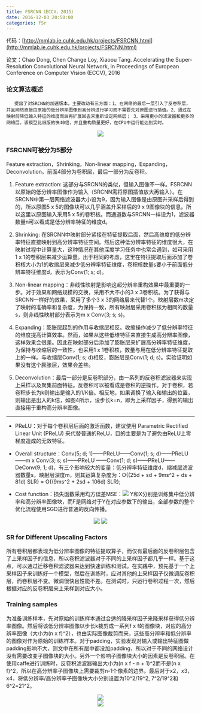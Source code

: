 ```yaml
---
title: FSRCNN（ECCV，2015）
date: 2016-12-03 20:50:00
categories: fSr
---
```


<script type="text/javascript" src="http://cdn.mathjax.org/mathjax/latest/MathJax.js?config=default"></script>

代码：[http://mmlab.ie.cuhk.edu.hk/projects/FSRCNN.html](http://mmlab.ie.cuhk.edu.hk/projects/FSRCNN.html)

论文：Chao Dong, Chen Change Loy, Xiaoou Tang. Accelerating the Super-Resolution Convolutional Neural Network, in Proceedings of European Conference on Computer Vision (ECCV), 2016

### 论文算法概述

       提出了对SRCNN的加速版本，主要改动有三方面：1、在网络的最后一层引入了反卷积层，并且网络直接由原始的低分辨率图像到高分辨进行学习而不需要先对原图进行插值。2、通过在映射前降低输入特征的维度而后再扩展回去来重新设定网络层； 3、采用更小的滤波器和更多的网络层。该模型比旧版的快40倍，并且重构质量更好，在CPU中运行能达到实时。

<center><img src="{{ site.baseurl }}/images/pdSr/fsrcnn1.png"></center>

### FSRCNN可被分为5部分

   Feature extraction，Shrinking，Non-linear mapping，Expanding，Deconvolution。前面4部分为卷积层，最后一部分为反卷积。

1. Feature extraction: 这部分与SRCNN的类似，但输入图像不一样。FSRCNN以原始的低分辨率图像作为输入（SRCNN需将原图插值放大再输入）。在SRCNN中第一层网络滤波器大小设为9，因为输入图像是由原图升采样后得到的，所以原图5 x 5的图像块可以几乎涵盖升采样后的9 x 9图像块的信息。所以这里以原图输入采用5 x 5的卷积核。而通道数与SRCNN一样设为1，滤波器数量n可以看成是低分辨率特征的维度d。

2. Shrinking: 在SRCNN中映射部分紧接在特征提取后面，然后高维度的低分辨率特征直接映射到高分辨率特征空间。然后这种低分辨率特征的维度很大，在映射过程中计算量大，这种情况在其他深度学习任务中也常会遇到，如可采用1 x 1的卷积层来减少运算量。出于相同的考虑，这里在特征提取后面添加了卷积核大小为1的收缩层来减少低分辨率特征维度，卷积核数量s要小于前面低分辨率特征维度d，表示为Conv(1; s; d)。

3. Non-linear mapping：非线性映射是影响这超分辨率重构效果中最重要的一步。对于效果和网络规模的交换，采用不大不小的3 x 3卷积核。为了获得与SRCNN一样好的效果，采用了多个3 x 3的网络层来代替1个。映射层数m决定了映射的准确率和复杂度，为保持一致，所有映射层采用卷积核为相同的数量s，则非线性映射部分表示为m x Conv(3; s; s)。

4. Expanding：膨胀层起到的作用与收缩层相反。收缩操作减少了低分辨率特征的维度提高计算效率。然而，如果从这些低维特征来直接生成高分辨率图像，这样效果会很差。因此在映射部分后添加了膨胀层来扩展高分辨率特征维度，为保持与收缩层的一致性，也采用1 x 1卷积核，数量与用在低分辨率特征提取上的一样。与收缩层Conv(1; s; d)相反，膨胀层是Conv(1; d; s)。实验证明如果没有这个膨胀层，效果会差些。

5. Deconvolution：最后一部分是反卷积部分，由一系列的反卷积滤波器来实现上采样以及聚集前面特征。反卷积可以被看成是卷积的逆操作。对于卷积，若卷积步长为k则输出是输入的1/K倍。相反地，如果调换了输入和输出的位置，则输出是出入的k倍，如图4所示，设步长k=n，即为上采样因子，得到的输出直接用于重构高分辨率图像。

------------------------------------------

* PReLU：对于每个卷积层后面的激活函数，建议使用 Parametric Rectified Linear Unit (PReLU) 来代替普通的ReLU，目的主要是为了避免由ReLU上零梯度造成的无效特征。

* Overall structure：Conv(5; d; 1)——PReLU——Conv(1; s; d)——PReLU ——m x Conv(3; s; s)——PReLU ——Conv(1; d; s)——PReLU——DeConv(9; 1; d)，有三个影响较大的变量：低分辨率特征维度d，缩减层滤波器数量s，映射层深度m，则其运算复杂度为：O{(25d + sd + 9ms^2 + ds + 81d) SLR} = O{(9ms^2 + 2sd + 106d) SLR};

* Cost function：损失函数采用均方误差MSE：<img src="{{ site.baseurl }}/images/pdSr/fsrcnn2.png"> Y和X分别是训练集中低分辨率和高分辨率图像块，而F是网络对于Y在对应参数下的输出，全部参数的整个优化流程使用SGD进行普通的反向传播。

<center><img src="{{ site.baseurl }}/images/pdSr/fsrcnn3.png"> <img src="{{ site.baseurl }}/images/pdSr/fsrcnn4.png"></center>

### SR for Different Upscaling Factors

   所有卷积层都表现为低分辨率图像的特征提取算子，而仅有最后面的反卷积层包含了上采样因子的信息，所以卷积滤波器对于不同的上采样因子都几乎一样。基于这点，可以通过迁移卷积滤波器来达到快速训练和测试。在实践中，预先基于一个上采样因子来训练好一个模型，然后在训练时，应对其他的上采样因子仅微调反卷积层，而卷积层不变。微调很快且性能不差。在测试时，只运行卷积过程一次，然后根据对应的反卷积层来上采样到对应大小。

### Training samples

   为准备训练样本，先对原始的训练样本通过合适的降采样因子来降采样获得低分辨率图像。然后将该低分辨率图像以步长k裁剪成一系列f x f的图像块，对应的高分辨率图像（大小为(n x f)^2），也由实际图像裁剪而来，这些高分辨率和低分辨率的图像对作为原始的训练样本。对于padding，实验发现对输入或输出特征图做padding影响不大，则文中在所有层中都没加padding，所以对于不同的网络设计没有需要改变子图像块的大小。另外一个影响子图像块大小的因素是反卷积层。在使用caffe进行训练时，反卷积滤波器输出大小为(n x f - n + 1)^2而不是(n x f)^2，所以在高分辨率子图像块上需要裁剪n-1个像素的边界。最后对于x2，x3，x4，将低分辨率/高分辨率子图像块大小分别设置为10^2/19^2, 7^2/19^2和6^2=21^2。

<center><img src="{{ site.baseurl }}/images/pdSr/fsrcnn5.png"></center>

<center><img src="{{ site.baseurl }}/images/pdSr/fsrcnn6.png"></center>
